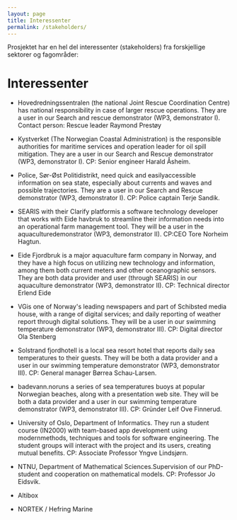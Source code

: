 ```yaml
---
layout: page
title: Interessenter
permalink: /stakeholders/
---
```


Prosjektet har en hel del interessenter (stakeholders) fra forskjellige sektorer og fagområder:

# Interessenter

* Hovedredningssentralen (the   national Joint   Rescue Coordination   Centre)   has   national responsibility  in  case  of  larger  rescue  operations.  They  are  a  user  in  our  Search  and  rescue demonstrator (WP3, demonstrator I).  Contact person: Rescue leader Raymond Prestøy

* Kystverket (The Norwegian Coastal Administration) is the responsible authorities for maritime services and operation leader for oil spill mitigation. They are a user in our Search and Rescue demonstrator (WP3, demonstrator I). CP: Senior engineer Harald Åsheim.

* Police,  Sør-Øst  Politidistrikt, need  quick  and easilyaccessible  information  on  sea  state, especially about currents and waves and possible trajectories. They are a user in our Search and Rescue demonstrator (WP3, demonstrator I).  CP: Police captain Terje Sandik.

* SEARIS with  their  Clarify platformis  a  software  technology  developer  that  works  with  Eide havbruk  to  streamline  their  information  needs  into  an  operational  farm  management  tool. They will be a user in the aquaculturedemonstrator (WP3, demonstrator II). CP:CEO Tore Norheim Hagtun. 

* Eide Fjordbruk is a major aquaculture farm company in Norway, and they have a high focus on utilizing  new  technology  and  information,  among  them  both  current  meters  and  other oceanographic  sensors.  They  are  both  data  provider  and  user  (through  SEARIS)  in  our aquaculture demonstrator (WP3, demonstrator II). CP: Technical director Erlend Eide

* VGis one of Norway's leading newspapers and part of Schibsted media house, with a range of digital services; and daily reporting of weather report through digital solutions. They will be a user in our swimming temperature demonstrator (WP3, demonstrator III).  CP: Digital director Ola Stenberg

* Solstrand  fjordhotell is  a  local  sea  resort  hotel  that  reports  daily  sea  temperatures  to  their guests.  They  will  be  both  a  data  provider  and  a  user  in  our  swimming  temperature demonstrator (WP3, demonstrator III).  CP: General manager Børrea Schau-Larsen.

* badevann.noruns  a  series of  sea  temperatures  buoys  at  popular  Norwegian  beaches,  along with a presentation web site. They will be both a data provider and a user in our swimming temperature demonstrator (WP3, demonstrator III).  CP: Gründer Leif Ove Finnerud.

* University of Oslo, Department of Informatics. They run a student course (IN2000) with team-based   app   development   using   modernmethods,   techniques   and   tools   for   software engineering. The student groups will interact with the  project  and its users, creating mutual benefits.  CP: Associate Professor Yngve Lindsjørn.

* NTNU, Department   of   Mathematical   Sciences.Supervision   of   our   PhD-student   and cooperation on mathematical models. CP: Professor Jo Eidsvik.

* Altibox

* NORTEK / Hefring Marine
